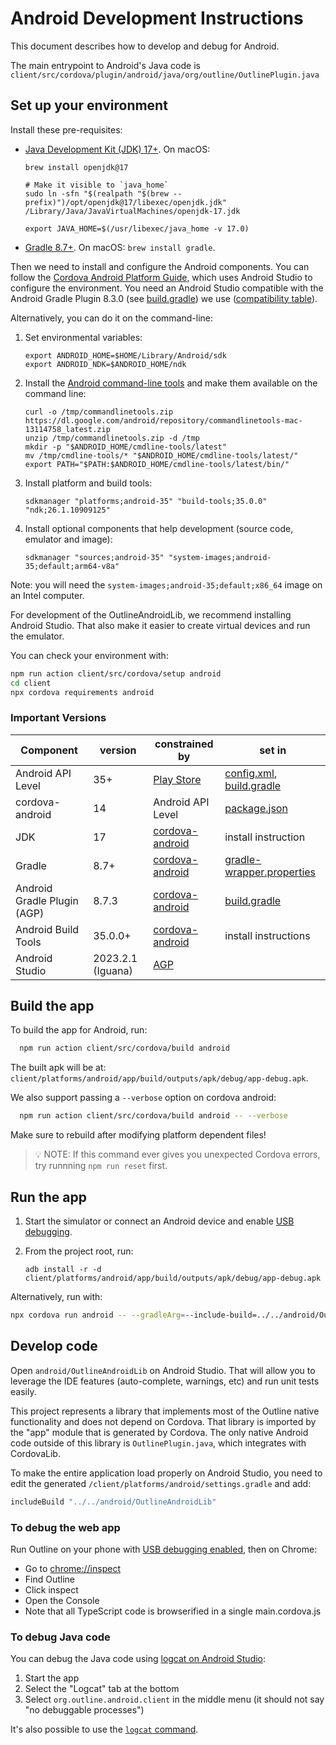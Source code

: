 # Android Development Instructions

This document describes how to develop and debug for Android.

The main entrypoint to Android's Java code is `client/src/cordova/plugin/android/java/org/outline/OutlinePlugin.java`

## Set up your environment

Install these pre-requisites:

- [Java Development Kit (JDK) 17+](https://jdk.java.net/archive/). On macOS:

  ```shell
  brew install openjdk@17

  # Make it visible to `java_home`
  sudo ln -sfn "$(realpath "$(brew --prefix)")/opt/openjdk@17/libexec/openjdk.jdk" /Library/Java/JavaVirtualMachines/openjdk-17.jdk

  export JAVA_HOME=$(/usr/libexec/java_home -v 17.0)
  ```

- [Gradle 8.7+](https://gradle.org/install/). On macOS: `brew install gradle`.

Then we need to install and configure the Android components. You can follow the [Cordova Android Platform Guide](https://cordova.apache.org/docs/en/latest/guide/platforms/android/index.html), which uses Android Studio to configure the environment. You need an Android Studio compatible with the Android Gradle Plugin 8.3.0 (see [build.gradle](OutlineAndroidLib/build.gradle)) we use ([compatibility table](https://developer.android.com/studio/releases#android_gradle_plugin_and_android_studio_compatibility)).

Alternatively, you can do it on the command-line:

1. Set environmental variables:

    ```shell
    export ANDROID_HOME=$HOME/Library/Android/sdk
    export ANDROID_NDK=$ANDROID_HOME/ndk
    ```

1. Install the [Android command-line tools](https://developer.android.com/studio#command-line-tools-only) and make them available on the command line:

    ```shell
    curl -o /tmp/commandlinetools.zip https://dl.google.com/android/repository/commandlinetools-mac-13114758_latest.zip
    unzip /tmp/commandlinetools.zip -d /tmp
    mkdir -p "$ANDROID_HOME/cmdline-tools/latest"
    mv /tmp/cmdline-tools/* "$ANDROID_HOME/cmdline-tools/latest/"
    export PATH="$PATH:$ANDROID_HOME/cmdline-tools/latest/bin/"
    ```
  
1. Install platform and build tools:

    ```shell
    sdkmanager "platforms;android-35" "build-tools;35.0.0" "ndk;26.1.10909125" 
    ```

1. Install optional components that help development (source code, emulator and image):

    ```shell
    sdkmanager "sources;android-35" "system-images;android-35;default;arm64-v8a"
    ```

  Note: you will need the `system-images;android-35;default;x86_64` image on an Intel computer.

For development of the OutlineAndroidLib, we recommend installing Android Studio. That also make it easier to create virtual devices and run the emulator.

You can check your environment with:

```sh
npm run action client/src/cordova/setup android
cd client
npx cordova requirements android
```

### Important Versions

| Component  | version  | constrained by | set in  |
|---|---|---|---|
| Android API Level | 35+ | [Play Store](https://developer.android.com/google/play/requirements/target-sdk) | [config.xml](../config.xml), [build.gradle](./OutlineAndroidLib/outline/build.gradle) |
| cordova-android | 14 | Android API Level | [package.json](../package.json) |
| JDK | 17 | [cordova-android](https://cordova.apache.org/docs/en/latest/guide/platforms/android/index.html#android-api-level-support) | install instruction |
| Gradle | 8.7+ | [cordova-android](https://cordova.apache.org/docs/en/latest/guide/platforms/android/index.html#android-api-level-support) | [gradle-wrapper.properties](./OutlineAndroidLib/gradle/wrapper/gradle-wrapper.properties) |
| Android Gradle Plugin (AGP) | 8.7.3 | [cordova-android](https://cordova.apache.org/docs/en/latest/guide/platforms/android/index.html#android-api-level-support) | [build.gradle](./OutlineAndroidLib/build.gradle) |
| Android Build Tools | 35.0.0+ | [cordova-android](https://cordova.apache.org/docs/en/latest/guide/platforms/android/index.html#android-api-level-support) | install instructions |
| Android Studio | 2023.2.1  (Iguana) | [AGP](https://developer.android.com/studio/releases#android_gradle_plugin_and_android_studio_compatibility) | |

## Build the app

To build the app for Android, run:

```sh
  npm run action client/src/cordova/build android
```

The built apk will be at: `client/platforms/android/app/build/outputs/apk/debug/app-debug.apk`.

We also support passing a `--verbose` option on cordova android:

```sh
  npm run action client/src/cordova/build android -- --verbose
```

Make sure to rebuild after modifying platform dependent files!

> 💡 NOTE: If this command ever gives you unexpected Cordova errors, try runnning `npm run reset` first.

## Run the app

1. Start the simulator or connect an Android device and enable [USB debugging](https://developer.android.com/studio/debug/dev-options.html#enable).
1. From the project root, run:

   ```shell
   adb install -r -d client/platforms/android/app/build/outputs/apk/debug/app-debug.apk
   ```

Alternatively, run with:

```sh
npx cordova run android -- --gradleArg=--include-build=../../android/OutlineAndroidLib
```

## Develop code

Open `android/OutlineAndroidLib` on Android Studio. That will allow you to leverage the IDE features (auto-complete, warnings, etc) and run unit tests easily.

This project represents a library that implements most of the Outline native functionality and does not depend on Cordova. That library is imported by the "app" module that is generated by Cordova. The only native Android code outside of this library is `OutlinePlugin.java`, which integrates with CordovaLib.

To make the entire application load properly on Android Studio, you need to edit the generated `/client/platforms/android/settings.gradle` and add:

```gradle
includeBuild "../../android/OutlineAndroidLib"
```

### To debug the web app

Run Outline on your phone with [USB debugging enabled](https://developer.android.com/studio/debug/dev-options.html#enable), then on Chrome:

- Go to [chrome://inspect](chrome://inspect)
- Find Outline
- Click inspect
- Open the Console
- Note that all TypeScript code is browserified in a single main.cordova.js

### To debug Java code

You can debug the Java code using [logcat on Android Studio](https://developer.android.com/studio/debug/logcat):

1. Start the app
1. Select the "Logcat" tab at the bottom
1. Select `org.outline.android.client` in the middle menu (it should not say "no debuggable processes")

It's also possible to use the [`logcat` command](https://developer.android.com/tools/logcat).
